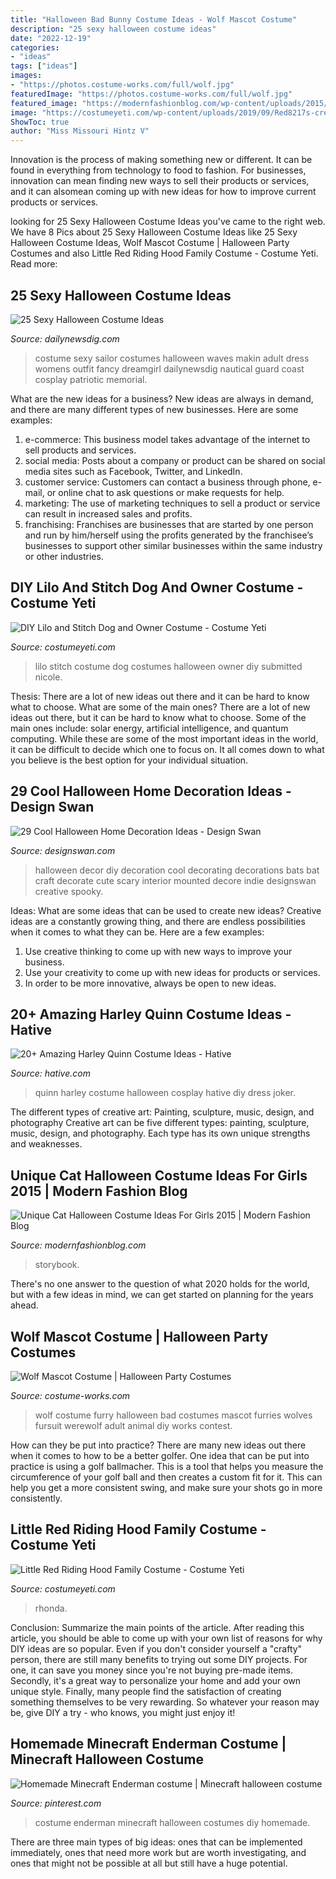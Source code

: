 ```yaml
---
title: "Halloween Bad Bunny Costume Ideas - Wolf Mascot Costume"
description: "25 sexy halloween costume ideas"
date: "2022-12-19"
categories:
- "ideas"
tags: ["ideas"]
images:
- "https://photos.costume-works.com/full/wolf.jpg"
featuredImage: "https://photos.costume-works.com/full/wolf.jpg"
featured_image: "https://modernfashionblog.com/wp-content/uploads/2015/08/Unique-Cat-Halloween-Costume-Ideas-For-Girls-2015-4-216x300.jpg"
image: "https://costumeyeti.com/wp-content/uploads/2019/09/Red8217s-crew-Costume-1-561x1024.jpeg"
ShowToc: true
author: "Miss Missouri Hintz V"
---
```



Innovation is the process of making something new or different. It can be found in everything from technology to food to fashion. For businesses, innovation can mean finding new ways to sell their products or services, and it can alsomean coming up with new ideas for how to improve current products or services.

	

		
looking for 25 Sexy Halloween Costume Ideas you've came to the right web. We have 8 Pics about 25 Sexy Halloween Costume Ideas like 25 Sexy Halloween Costume Ideas, Wolf Mascot Costume | Halloween Party Costumes and also Little Red Riding Hood Family Costume - Costume Yeti. Read more:
		
    
## 25 Sexy Halloween Costume Ideas

<img loading=lazy src="http://dailynewsdig.com/wp-content/uploads/2014/10/Makin-Waves-Sailor-Costume.jpg" onerror="this.onerror=null;this.src='https://tse4.mm.bing.net/th?id=OIP.S6rOWM5Qxt1Y8_HRcn3PUQHaK0&amp;pid=15.1';" alt="25 Sexy Halloween Costume Ideas">

_Source: dailynewsdig.com_

>costume sexy sailor costumes halloween waves makin adult dress womens outfit fancy dreamgirl dailynewsdig nautical guard coast cosplay patriotic memorial. 

	

What are the new ideas for a business?
New ideas are always in demand, and there are many different types of new businesses. Here are some examples: 
1. e-commerce: This business model takes advantage of the internet to sell products and services. 
2. social media: Posts about a company or product can be shared on social media sites such as Facebook, Twitter, and LinkedIn. 
3. customer service: Customers can contact a business through phone, e-mail, or online chat to ask questions or make requests for help. 
4. marketing: The use of marketing techniques to sell a product or service can result in increased sales and profits. 
5. franchising: Franchises are businesses that are started by one person and run by him/herself using the profits generated by the franchisee’s businesses to support other similar businesses within the same industry or other industries.

    
## DIY Lilo And Stitch Dog And Owner Costume - Costume Yeti

<img loading=lazy src="https://costumeyeti.com/wp-content/uploads/2019/09/Lilo-amp-Stitch-Costume-1.JPG" onerror="this.onerror=null;this.src='https://tse4.mm.bing.net/th?id=OIP.CegxTY29pc328t5ACasiHgHaKX&amp;pid=15.1';" alt="DIY Lilo and Stitch Dog and Owner Costume - Costume Yeti">

_Source: costumeyeti.com_

>lilo stitch costume dog costumes halloween owner diy submitted nicole. 

	

Thesis: There are a lot of new ideas out there and it can be hard to know what to choose. What are some of the main ones?
There are a lot of new ideas out there, but it can be hard to know what to choose. Some of the main ones include: solar energy, artificial intelligence, and quantum computing. While these are some of the most important ideas in the world, it can be difficult to decide which one to focus on. It all comes down to what you believe is the best option for your individual situation.

    
## 29 Cool Halloween Home Decoration Ideas - Design Swan

<img loading=lazy src="https://img.designswan.com/2013/09/halloween/3.jpg" onerror="this.onerror=null;this.src='https://tse2.mm.bing.net/th?id=OIP.O9z4-a3tPzSbULZ8mBprmQHaJ3&amp;pid=15.1';" alt="29 Cool Halloween Home Decoration Ideas - Design Swan">

_Source: designswan.com_

>halloween decor diy decoration cool decorating decorations bats bat craft decorate cute scary interior mounted decore indie designswan creative spooky. 

	

Ideas: What are some ideas that can be used to create new ideas?
Creative ideas are a constantly growing thing, and there are endless possibilities when it comes to what they can be. Here are a few examples:
1. Use creative thinking to come up with new ways to improve your business.
2. Use your creativity to come up with new ideas for products or services.
3. In order to be more innovative, always be open to new ideas.

    
## 20+ Amazing Harley Quinn Costume Ideas - Hative

<img loading=lazy src="https://hative.com/wp-content/uploads/2016/09/harley-quinn-costumes/20-harley-quinn-costume-halloween.jpg" onerror="this.onerror=null;this.src='https://tse3.mm.bing.net/th?id=OIP.RTHTNhvgiP_qGrQZd4G3mgHaLD&amp;pid=15.1';" alt="20+ Amazing Harley Quinn Costume Ideas - Hative">

_Source: hative.com_

>quinn harley costume halloween cosplay hative diy dress joker. 

	

The different types of creative art: Painting, sculpture, music, design, and photography
Creative art can be five different types: painting, sculpture, music, design, and photography. Each type has its own unique strengths and weaknesses.

    
## Unique Cat Halloween Costume Ideas For Girls 2015 | Modern Fashion Blog

<img loading=lazy src="https://modernfashionblog.com/wp-content/uploads/2015/08/Unique-Cat-Halloween-Costume-Ideas-For-Girls-2015-4-216x300.jpg" onerror="this.onerror=null;this.src='https://tse3.mm.bing.net/th?id=OIP.9rZjemopq4kdanu5g8sZ3QAAAA&amp;pid=15.1';" alt="Unique Cat Halloween Costume Ideas For Girls 2015 | Modern Fashion Blog">

_Source: modernfashionblog.com_

>storybook. 

	

There's no one answer to the question of what 2020 holds for the world, but with a few ideas in mind, we can get started on planning for the years ahead. 

    
## Wolf Mascot Costume | Halloween Party Costumes

<img loading=lazy src="https://photos.costume-works.com/full/wolf.jpg" onerror="this.onerror=null;this.src='https://tse4.mm.bing.net/th?id=OIP.Dq9_1zkuFWoLaXOWWFW0hgHaKD&amp;pid=15.1';" alt="Wolf Mascot Costume | Halloween Party Costumes">

_Source: costume-works.com_

>wolf costume furry halloween bad costumes mascot furries wolves fursuit werewolf adult animal diy works contest. 

	

How can they be put into practice?
There are many new ideas out there when it comes to how to be a better golfer. One idea that can be put into practice is using a golf ballmacher. This is a tool that helps you measure the circumference of your golf ball and then creates a custom fit for it. This can help you get a more consistent swing, and make sure your shots go in more consistently.

    
## Little Red Riding Hood Family Costume - Costume Yeti

<img loading=lazy src="https://costumeyeti.com/wp-content/uploads/2019/09/Red8217s-crew-Costume-1-561x1024.jpeg" onerror="this.onerror=null;this.src='https://tse1.mm.bing.net/th?id=OIP.G0Wu0AybH4ZPj1oRlmIUPQHaNh&amp;pid=15.1';" alt="Little Red Riding Hood Family Costume - Costume Yeti">

_Source: costumeyeti.com_

>rhonda. 

	

Conclusion: Summarize the main points of the article.
After reading this article, you should be able to come up with your own list of reasons for why DIY ideas are so popular. Even if you don't consider yourself a "crafty" person, there are still many benefits to trying out some DIY projects. For one, it can save you money since you're not buying pre-made items. Secondly, it's a great way to personalize your home and add your own unique style. Finally, many people find the satisfaction of creating something themselves to be very rewarding. So whatever your reason may be, give DIY a try - who knows, you might just enjoy it!

    
## Homemade Minecraft Enderman Costume | Minecraft Halloween Costume

<img loading=lazy src="https://i.pinimg.com/736x/60/a4/e0/60a4e043ac3a4f358e223f05e75b7a95--halloween--halloween-costumes.jpg" onerror="this.onerror=null;this.src='https://tse1.mm.bing.net/th?id=OIP.TdNqOZk0RPNvFIcpaLpSEADYEg&amp;pid=15.1';" alt="Homemade Minecraft Enderman costume | Minecraft halloween costume">

_Source: pinterest.com_

>costume enderman minecraft halloween costumes diy homemade. 

	

There are three main types of big ideas: ones that can be implemented immediately, ones that need more work but are worth investigating, and ones that might not be possible at all but still have a huge potential.

